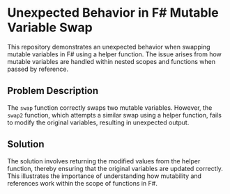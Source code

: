 # Unexpected Behavior in F# Mutable Variable Swap

This repository demonstrates an unexpected behavior when swapping mutable variables in F# using a helper function.  The issue arises from how mutable variables are handled within nested scopes and functions when passed by reference.

## Problem Description

The `swap` function correctly swaps two mutable variables. However, the `swap2` function, which attempts a similar swap using a helper function, fails to modify the original variables, resulting in unexpected output.

## Solution

The solution involves returning the modified values from the helper function, thereby ensuring that the original variables are updated correctly.  This illustrates the importance of understanding how mutability and references work within the scope of functions in F#.